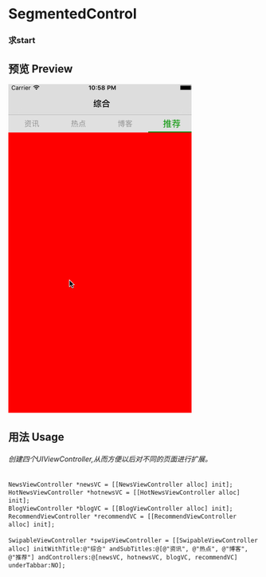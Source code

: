 # SegmentedControl

### 求start

## 预览 Preview
![image](https://github.com/guoshimeihua/SegmentedControl/blob/master/SwipeViewControllerTestDemo/record14.gif ) 

## 用法 Usage
###### 创建四个UIViewController,从而方便以后对不同的页面进行扩展。
    NewsViewController *newsVC = [[NewsViewController alloc] init];
    HotNewsViewController *hotnewsVC = [[HotNewsViewController alloc] init];
    BlogViewController *blogVC = [[BlogViewController alloc] init];
    RecommendViewController *recommendVC = [[RecommendViewController alloc] init];
    
    SwipableViewController *swipeViewController = [[SwipableViewController alloc] initWithTitle:@"综合" andSubTitles:@[@"资讯", @"热点", @"博客", @"推荐"] andControllers:@[newsVC, hotnewsVC, blogVC, recommendVC]   underTabbar:NO];
